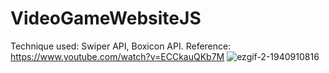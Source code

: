 # VideoGameWebsiteJS
Technique used: Swiper API, Boxicon API. Reference: https://www.youtube.com/watch?v=ECCkauQKb7M
![ezgif-2-1940910816](https://user-images.githubusercontent.com/41810433/183007714-7d3ac005-7da8-453b-a667-5428265431f0.gif)
